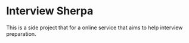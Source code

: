 # Interview Sherpa

This is a side project that for a online service that aims to help interview preparation.
